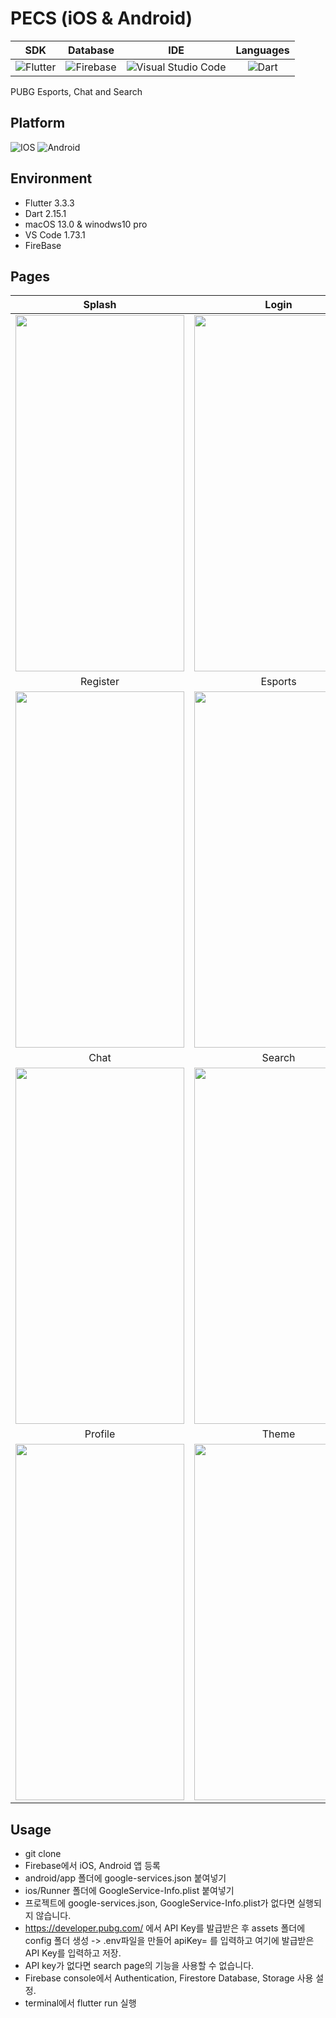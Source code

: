 # PECS (iOS & Android)

|SDK|Database|IDE|Languages|
|:---:|:---:|:---:|:---:|
|![Flutter](https://img.shields.io/badge/Flutter-%2302569B.svg?style=for-the-badge&logo=Flutter&logoColor=white)|![Firebase](https://img.shields.io/badge/firebase-%23039BE5.svg?style=for-the-badge&logo=firebase)|![Visual Studio Code](https://img.shields.io/badge/Visual%20Studio%20Code-0078d7.svg?style=for-the-badge&logo=visual-studio-code&logoColor=white)|![Dart](https://img.shields.io/badge/dart-%230175C2.svg?style=for-the-badge&logo=dart&logoColor=white)|

PUBG Esports, Chat and Search

## Platform

![IOS](https://img.shields.io/badge/iOS-000000?style=for-the-badge&logo=ios&logoColor=white) ![Android](https://img.shields.io/badge/Android-3DDC84?style=for-the-badge&logo=android&logoColor=white)

## Environment

- Flutter 3.3.3
- Dart 2.15.1
- macOS 13.0 & winodws10 pro
- VS Code 1.73.1
- FireBase

## Pages

|Splash|Login|
|:---:|:---:|
|<img src="https://user-images.githubusercontent.com/55680319/201604894-919b2a87-e0a3-43ee-9eaa-6b0c57bd074d.gif" width="270" height="570">|<img src="https://user-images.githubusercontent.com/55680319/201604644-c973f665-e927-43a6-a766-e93fc5e24dd0.gif" width="270" height="570">|
|Register|Esports|
|<img src="https://user-images.githubusercontent.com/55680319/201604744-e7a5f27a-636a-4ec9-b03f-296a36cf2307.gif" width="270" height="570">|<img src="https://user-images.githubusercontent.com/55680319/201605362-f6f5b4fd-0e10-4e3c-af25-7bba5f667ba6.gif" width="270" height="570">|
|Chat|Search|
|<img src="https://user-images.githubusercontent.com/55680319/201605396-a64be791-75bb-4663-adf1-f9cc54ef236d.gif" width="270" height="570">|<img src="https://user-images.githubusercontent.com/55680319/201605543-cc16a6ab-7381-48cf-b86c-ccb729b48ee5.gif" width="270" height="570">|
|Profile|Theme|
|<img src="https://user-images.githubusercontent.com/55680319/201606778-db72dc22-d8d5-4db0-b9dc-9e8256b25622.gif" width="270" height="570">|<img src="https://user-images.githubusercontent.com/55680319/201606834-ef386ef3-9933-4abf-bc4a-b0ebc8fcea0e.gif" width="270" height="570">|

## Usage

- git clone
- Firebase에서 iOS, Android 앱 등록
- android/app 폴더에 google-services.json 붙여넣기
- ios/Runner 폴더에 GoogleService-Info.plist 붙여넣기
- 프로젝트에 google-services.json, GoogleService-Info.plist가 없다면 실행되지 않습니다.
- https://developer.pubg.com/ 에서 API Key를 발급받은 후 assets 폴더에 config 폴더 생성 
  -> .env파일을 만들어 apiKey= 를 입력하고 여기에 발급받은 API Key를 입력하고 저장.
- API key가 없다면 search page의 기능을 사용할 수 없습니다.
- Firebase console에서 Authentication, Firestore Database, Storage 사용 설정.
- terminal에서 flutter run 실행
